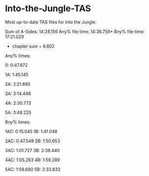 # Into-the-Jungle-TAS
Most up-to-date TAS files for Into the Jungle.

Sum of A-Sides:    14:28.156
Any% file time:    14:36.758*
Bny% file time:    17:21.029
* chapter sum + 8.602

Any% times:

0:  0:47.872

1A: 1:45.145

2A: 2:21.695

3A: 3:14.446

4A: 2:30.773

5A: 3:48.225


Bny% times:

1AC: 0:15.045
1B:  1:41.048

2AC: 0:47.549
2B:  1:50.653

3AC: 1:01.727
3B:  2:38.440

4AC: 1:05.263
4B:  1:59.289

5AC: 1:59.680
5B:  2:33.833